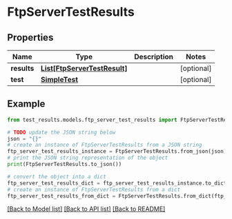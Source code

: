 # FtpServerTestResults


## Properties

Name | Type | Description | Notes
------------ | ------------- | ------------- | -------------
**results** | [**List[FtpServerTestResult]**](FtpServerTestResult.md) |  | [optional] 
**test** | [**SimpleTest**](SimpleTest.md) |  | [optional] 

## Example

```python
from test_results.models.ftp_server_test_results import FtpServerTestResults

# TODO update the JSON string below
json = "{}"
# create an instance of FtpServerTestResults from a JSON string
ftp_server_test_results_instance = FtpServerTestResults.from_json(json)
# print the JSON string representation of the object
print(FtpServerTestResults.to_json())

# convert the object into a dict
ftp_server_test_results_dict = ftp_server_test_results_instance.to_dict()
# create an instance of FtpServerTestResults from a dict
ftp_server_test_results_from_dict = FtpServerTestResults.from_dict(ftp_server_test_results_dict)
```
[[Back to Model list]](../README.md#documentation-for-models) [[Back to API list]](../README.md#documentation-for-api-endpoints) [[Back to README]](../README.md)


